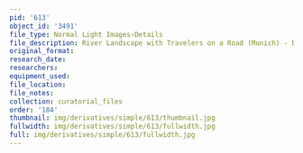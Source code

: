 ```yaml
---
pid: '613'
object_id: '3491'
file_type: Normal Light Images›Details
file_description: River Landscape with Travelers on a Road (Munich) - Detail 1
original_format:
research_date:
researchers:
equipment_used:
file_location:
file_notes:
collection: curatorial_files
order: '184'
thumbnail: img/derivatives/simple/613/thumbnail.jpg
fullwidth: img/derivatives/simple/613/fullwidth.jpg
full: img/derivatives/simple/613/fullwidth.jpg
---
```

